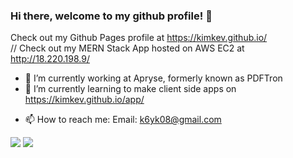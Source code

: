### Hi there, welcome to my github profile! 👋

<!--
**kimkev/kimkev** is a ✨ _special_ ✨ repository because its `README.md` (this file) appears on your GitHub profile.
-->

Check out my Github Pages profile at https://kimkev.github.io/  
// Check out my MERN Stack App hosted on AWS EC2 at http://18.220.198.9/

- 🔭 I’m currently working at Apryse, formerly known as PDFTron
- 🌱 I’m currently learning to make client side apps on https://kimkev.github.io/app/ 
<!-- - 👯 I’m looking to deploy something on the web for people to use -->
- 📫 How to reach me: Email: k6yk08@gmail.com

<img src="https://github-readme-stats.vercel.app/api?username=kimkev&&show_icons=true&count_private=true&theme=radical">

<img src="https://github-readme-stats.vercel.app/api/top-langs/?username=kimkev&layout=compact&theme=radical&hide=Objective-C&langs_count=6">
